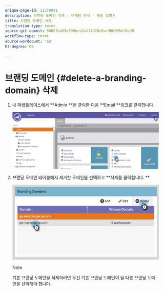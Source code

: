 ```yaml
---
unique-page-id: 11378041
description: 브랜딩 도메인 삭제 - 마케팅 문서 - 제품 설명서
title: 브랜딩 도메인 삭제
translation-type: tm+mt
source-git-commit: 00887ea53e395bea3a11fd28e0ac98b085ef6ed8
workflow-type: tm+mt
source-wordcount: '62'
ht-degree: 0%

---
```



# 브랜딩 도메인 {#delete-a-branding-domain} 삭제

1. 내 마켓플레이스에서 **Admin **을 클릭한 다음 **Email **링크를 클릭합니다.

   ![](assets/image2016-6-29-16-3a42-3a20.png)

1. 브랜딩 도메인 테이블에서 제거할 도메인을 선택하고 **삭제를 클릭합니다. **

   ![](assets/image2016-8-12-11-3a0-3a26.png)

   >[!NOTE]
   >
   >기본 브랜딩 도메인을 삭제하려면 우선 기본 브랜딩 도메인이 될 다른 브랜딩 도메인을 선택해야 합니다.


